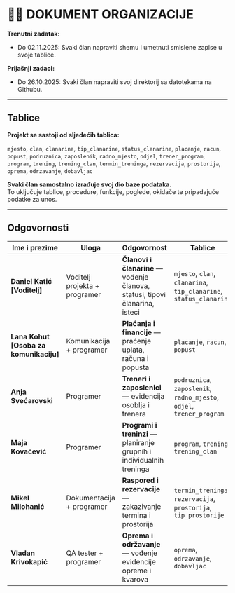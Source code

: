 # 🏋️‍♀️ DOKUMENT ORGANIZACIJE

**Trenutni zadatak:**
- Do 02.11.2025: Svaki član napraviti shemu i umetnuti smislene zapise u svoje tablice.

**Prijašnji zadaci:**
- Do 26.10.2025: Svaki član napraviti svoj direktorij sa datotekama na Githubu.

---

## Tablice

**Projekt se sastoji od sljedećih tablica:**

`mjesto`, `clan`, `clanarina`, `tip_clanarine`, `status_clanarine`, `placanje`, `racun`, `popust`, `podruznica`, `zaposlenik`, `radno_mjesto`, `odjel`, `trener_program`, `program`, `trening`, `trening_clan`, `termin_treninga`, `rezervacija`, `prostorija`, `oprema`, `odrzavanje`, `dobavljac`

**Svaki član samostalno izrađuje svoj dio baze podataka.**  
To uključuje tablice, procedure, funkcije, poglede, okidače te pripadajuće podatke za unos.

---

## Odgovornosti

| Ime i prezime | Uloga | Odgovornost | Tablice |
|----------------|-------|--------------|----------|
| **Daniel Katić [Voditelj]** | Voditelj projekta + programer | **Članovi i članarine** — vođenje članova, statusi, tipovi članarina, isteci | `mjesto`, `clan`, `clanarina`, `tip_clanarine`, `status_clanarine` |
| **Lana Kohut [Osoba za komunikaciju]** | Komunikacija + programer | **Plaćanja i financije** — praćenje uplata, računa i popusta | `placanje`, `racun`, `popust` |
| **Anja Svećarovski** | Programer | **Treneri i zaposlenici** — evidencija osoblja i trenera | `podruznica`, `zaposlenik`, `radno_mjesto`, `odjel`, `trener_program` |
| **Maja Kovačević** | Programer | **Programi i treninzi** — planiranje grupnih i individualnih treninga | `program`, `trening`, `trening_clan` |
| **Mikel Milohanić** | Dokumentacija + programer | **Raspored i rezervacije** — zakazivanje termina i prostorija | `termin_treninga`, `rezervacija`, `prostorija`, `tip_prostorije` |
| **Vladan Krivokapić** | QA tester + programer | **Oprema i održavanje** — vođenje evidencije opreme i kvarova | `oprema`, `odrzavanje`, `dobavljac` |
